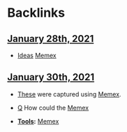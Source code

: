 
# Backlinks
## [January 28th, 2021](<January 28th, 2021.md>)
- [Ideas](<Ideas.md>) [Memex](<Memex.md>)

## [January 30th, 2021](<January 30th, 2021.md>)
- [These](((CCODMMO6j))) were captured using [Memex](<Memex.md>).

- [Q](<Q.md>) How could the [Memex](<Memex.md>)

- **[Tools](<Tools.md>):** [Memex](<Memex.md>)

